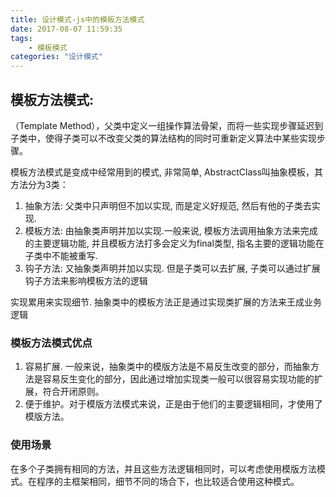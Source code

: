 ```yaml
---
title: 设计模式-js中的模板方法模式
date: 2017-08-07 11:59:35
tags:
    - 模板模式
categories: "设计模式"
---
```


## 模板方法模式:
（Template Method），父类中定义一组操作算法骨架，而将一些实现步骤延迟到子类中，使得子类可以不改变父类的算法结构的同时可重新定义算法中某些实现步骤。

模板方法模式是变成中经常用到的模式, 非常简单, AbstractClass叫抽象模板，其方法分为3类：

1. 抽象方法: 父类中只声明但不加以实现, 而是定义好规范, 然后有他的子类去实现.
2. 模板方法: 由抽象类声明并加以实现.一般来说, 模板方法调用抽象方法来完成的主要逻辑功能, 并且模板方法打多会定义为final类型, 指名主要的逻辑功能在子类中不能被重写.
3. 钩子方法: 又抽象类声明并加以实现. 但是子类可以去扩展, 子类可以通过扩展钩子方法来影响模板方法的逻辑

实现累用来实现细节. 抽象类中的模板方法正是通过实现类扩展的方法来王成业务逻辑

### 模板方法模式优点
1. 容易扩展. 一般来说，抽象类中的模版方法是不易反生改变的部分，而抽象方法是容易反生变化的部分，因此通过增加实现类一般可以很容易实现功能的扩展，符合开闭原则。
2. 便于维护。对于模版方法模式来说，正是由于他们的主要逻辑相同，才使用了模版方法。

### 使用场景
在多个子类拥有相同的方法，并且这些方法逻辑相同时，可以考虑使用模版方法模式。在程序的主框架相同，细节不同的场合下，也比较适合使用这种模式。
